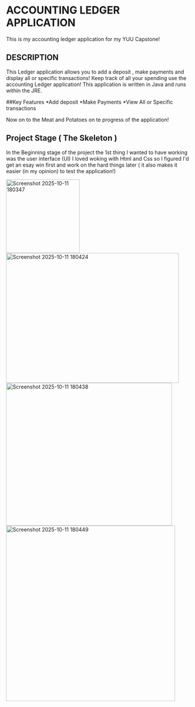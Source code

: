 # ACCOUNTING LEDGER APPLICATION
This is my accounting ledger application for my YUU Capstone!


## DESCRIPTION
This Ledger application allows you to add a deposit , make payments and display all or specific transactions! 
Keep track of all your spending use the accounting Ledger application! This application is written in Java and 
runs within the JRE.

##Key Features 
*Add deposit 
*Make Payments
*View All or Specific transactions

Now on to the Meat and Potatoes on te progress of the application!

## Project Stage ( The Skeleton )
In the Beginning stage of the project the 1st thing I wanted to have working was the user interface (UI) 
I loved woking with Html and Css so I figured I'd get an esay win first and work on the hard things later 
( it also makes it easier (in my opinion) to test the application!)

<img width="200" height="200" alt="Screenshot 2025-10-11 180347" src="https://github.com/user-attachments/assets/8a2c0cc0-9116-4f2f-967e-7b6165d6beb7" />
<img width="470" height="353" alt="Screenshot 2025-10-11 180424" src="https://github.com/user-attachments/assets/f732deff-805f-4775-8cb9-027b001ad2bd" />
<img width="451" height="388" alt="Screenshot 2025-10-11 180438" src="https://github.com/user-attachments/assets/35307916-8a2b-48dd-8e51-5e12a6c78fab" />
<img width="460" height="477" alt="Screenshot 2025-10-11 180449" src="https://github.com/user-attachments/assets/e27af71c-b88b-47b8-a95d-ce7a65b8e20a" />
